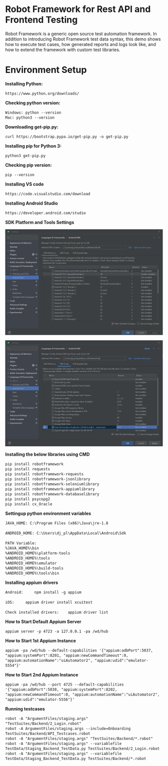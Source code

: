 # Robot Framework for Rest API and Frontend Testing

Robot Framework is a generic open source test automation framework. In addition to introducing Robot Framework test data syntax, this demo shows how to execute test cases, how generated reports and logs look like, and how to extend the framework with custom test libraries.

# Environment Setup

**Installing Python:**

    https://www.python.org/downloads/

**Checking python version:**

    Windows: python --version
    Mac: python3 --version

**Downloading get-pip.py:**

    curl https://bootstrap.pypa.io/get-pip.py -o get-pip.py

**Installing pip for Python 3:**

    python3 get-pip.py

**Checking pip version:**

    pip --version

**Installing VS code**

    https://code.visualstudio.com/download

**Installing Android Studio**

    https://developer.android.com/studio

**SDK Platform and Tools Settings**

![SDK Platforms Settings](https://github.com/nishan-silva/advanced-api-automation/blob/main/Images/SDK_Platforms_Settings.jpg)

![SDK Tools Settings](https://github.com/nishan-silva/advanced-api-automation/blob/main/Images/SDK_Tools_Settings.jpg)

**Installing the below libraries using CMD**

    pip install robotframework
    pip install requests
    pip install robotframework-requests
    pip install robotframework-jsonlibrary
    pip install robotframework-seleniumlibrary
    pip install robotframework-appiumlibrary
    pip install robotframework-databaselibrary
    pip install psycopg2
    pip install cx_Oracle

**Settingup python environment variables**

    JAVA_HOME: C:\Program Files (x86)\Java\jre-1.8

    ANDROID_HOME: C:\Users\dj_pl\AppData\Local\Android\Sdk

    PATH Variable:
    %JAVA_HOME%\bin
    %ANDROID_HOME%\platform-tools
    %ANDROID_HOME%\tools
    %ANDROID_HOME%\emulator
    %ANDROID_HOME%\build-tools
    %ANDROID_HOME%\tools\bin

**Installing appium drivers**

    Android:     npm install -g appium

    iOS:     appium driver install xcuitest
    
    Check installed drivers:    appium driver list

**How to Start Default Appium Server**

    appium server -p 4723 -a 127.0.0.1 -pa /wd/hub

**How to Start 1st Appium Instance**

    appium -pa /wd/hub --default-capabilities '{"appium:adbPort":5037, "appium:systemPort":8201, "appium:newCommandTimeout":0, "appium:automationName":"uiAutomator2", "appium:udid":"emulator-5554"}'

**How to Start 2nd Appium Instance**

    appium -pa /wd/hub --port 4725 --default-capabilities '{"appium:adbPort":5038, "appium:systemPort":8202, "appium:newCommandTimeout":0, "appium:automationName":"uiAutomator2", "appium:udid":"emulator-5556"}'

**Running testcases**

    robot -A "ArgumentFiles/staging.args" "TestSuites/Backend/2_Login.robot"
    robot -A ArgumentFiles/staging.args --include=Onboarding TestSuites/Backend/API_Testcases.robot
    robot -A "ArgumentFiles/staging.args" "TestSuites/Backend/*.robot"
    robot -A "ArgumentFiles/staging.args" --variablefile TestData/Staging_Backend_TestData.py TestSuites/Backend/2_Login.robot
    robot -A "ArgumentFiles/staging.args" --variablefile TestData/Staging_Backend_TestData.py TestSuites/Backend/*.robot
    

